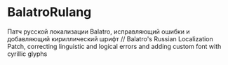 # BalatroRulang
Патч русской локализации Balatro, исправляющий ошибки и добавляющий кириллический шрифт // Balatro's Russian Localization Patch, correcting linguistic and logical errors and adding custom font with cyrillic glyphs
